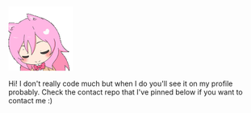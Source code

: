 <img src="assets/anime-pink-hair.gif">

Hi! I don't really code much but when I do you'll see it on my profile probably. 
Check the contact repo that I've pinned below if you want to contact me :)
